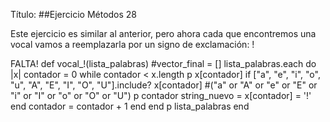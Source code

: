 Título:
##Ejercicio Métodos 28

Este ejercicio es similar al anterior, pero ahora cada que encontremos una vocal vamos a reemplazarla por un signo de exclamación: !

FALTA!
def vocal_!(lista_palabras)
    #vector_final = []
    lista_palabras.each do |x|
      contador = 0
      while contador < x.length
        p x[contador]
        if ["a", "e", "i", "o", "u", "A", "E", "I", "O", "U"].include? x[contador] #("a" or "A" or "e" or "E" or "i" or "I" or "o" or "O" or "U")
          p contador
          string_nuevo = x[contador] = '!'
        end
        contador = contador + 1
      end
    end
    p lista_palabras
end

